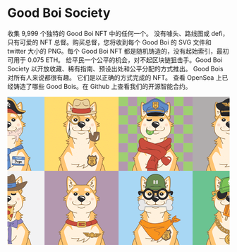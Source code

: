 # Good Boi Society

收集 9,999 个独特的 Good Boi NFT 中的任何一个。 没有噱头、路线图或 defi，只有可爱的 NFT 总督。购买总督，您将收到每个 Good Boi 的 SVG 文件和 twitter 大小的 PNG。每个 Good Boi NFT 都是随机铸造的，没有起始索引，最初可用于 0.075 ETH。 给平民一个公平的机会，对不起区块链狙击手。Good Boi Society 以开放收藏、稀有指南、预设出处和公平分配的方式推出。 Good Bois 对所有人来说都很有趣。 它们是以正确的方式完成的 NFT。 查看 OpenSea 上已经铸造了哪些 Good Bois。在 Github 上查看我们的开源智能合约。

![goodboisociety-dapp-collectibles-ethereum-image1_e756bdf09bbc7c157a554664a7282ff3](goodboisociety-dapp-collectibles-ethereum-image1_e756bdf09bbc7c157a554664a7282ff3.png)
